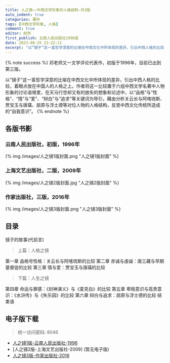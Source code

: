 ```yaml
---
title: 人之镜——中西文学形象的人格结构-共3版
auto_indent: true
categories: 著作
tags: [中西文学形象, 人格]
comment: true
editor: 皎然
first_publish: 云南人民出版社1996版
date: 2023-08-25 22:22:11
excerpt: "以“镜子”这一富哲学深意的比喻在中西文化中所体现的差异，引出中西人格的比较，着眼点放在中国人的人格之上。作者将这一比较置于六组中西文学名著中人物形象的讨论语境里，在天马行空却又有的放矢的想象和论述中，以“品格”与“性格”、“情”与“爱”、“辩白”与“追求”等关键词为导引，藉由分析关云长与阿喀琉斯、贾宝玉与唐璜、屈原与浮土德等对位人物的人格结构，反思中西文化传统所造成的“自我意识”。"
---
```

{% note success %}
邓老师又一文学评论代表作，初版于1996年，目前已出到第三版。

以“镜子”这一富哲学深意的比喻在中西文化中所体现的差异，引出中西人格的比较，着眼点放在中国人的人格之上。作者将这一比较置于六组中西文学名著中人物形象的讨论语境里，在天马行空却又有的放矢的想象和论述中，以“品格”与“性格”、“情”与“爱”、“辩白”与“追求”等关键词为导引，藉由分析关云长与阿喀琉斯、贾宝玉与唐璜、屈原与浮土德等对位人物的人格结构，反思中西文化传统所造成的“自我意识”。
{% endnote %}

## 各版书影
### 云南人民出版社，初版，1996年
{% img /images/人之镜1版封面.png "人之镜1版封面" %}
### 上海文艺出版社，二版，2009年
{% img /images/人之镜2版封面.jpg "人之镜2版封面" %}
### 作家出版社，三版，2016年
{% img /images/人之镜3版封面.png "人之镜3版封面" %}

## 目录
镜子的故事(代前言)
> 上篇：人格之镜

第一章 品格号性格：关云长与阿喀琉斯的比较
第二章 赤诚与虔诚：唐三藏与早期基督徒的比较
第三章 情与爱：贾宝玉与唐璜的比较
> 下篇：人生之镜

第四章 命运与罪感：《封神演义》与《麦克白》的比较
第五章 卑贱意识与高贵意识：《水浒传》与《失乐园》的比较
第六章 辩白与追求：屈原与浮士德的比较
结束语

## 电子版下载
> 统一访问密码: 8046

- [人之镜1版-云南人民出版社-1996](https://url92.ctfile.com/f/21466692-924885936-ae25be?p=8046)
- [人之镜2版-上海文艺出版社-2009] (暂无电子版)
- [人之镜3版-作家出版社-2016](https://url92.ctfile.com/f/21466692-924885942-0a52db?p=8046)
